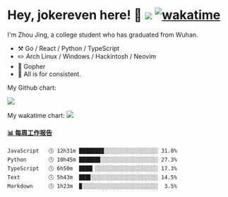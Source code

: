 # Hey, jokereven here! 👋 ![](https://visitor-badge.laobi.icu/badge?page_id=jokereven.readme) [![wakatime](https://wakatime.com/badge/user/eada5769-12fd-41f7-af3d-65254494dce1.svg)](https://wakatime.com/@eada5769-12fd-41f7-af3d-65254494dce1)

I'm Zhou Jing, a college student who has graduated from Wuhan.
-   :hammer_and_pick: Go / React / Python / TypeScript
-   :pencil2: Arch Linux / Windows / Hackintosh / Neovim
-   :seedling: Gopher
-   :thought_balloon: All is for consistent.

My Github chart:

![](https://ghchart.rshah.org/JonnieWayy)

My wakatime chart:
![](https://wakatime.com/share/@jokereven/1679dc82-4bf9-4b63-9203-390d608503de.png)

<!-- waka-box start -->
#### <a href="https://gist.github.com/9f8118785e2d128d746db5f61b0e0a2a" target="_blank">📊 每周工作报告</a>
```text
JavaScript   🕓 12h31m ███████▉░░░░░░░░░░░░░░░░░ 31.8%
Python       🕓 10h45m ██████▊░░░░░░░░░░░░░░░░░░ 27.3%
TypeScript   🕓 6h50m  ████▎░░░░░░░░░░░░░░░░░░░░ 17.3%
Text         🕓 5h43m  ███▋░░░░░░░░░░░░░░░░░░░░░ 14.5%
Markdown     🕓 1h23m  ▉░░░░░░░░░░░░░░░░░░░░░░░░  3.5%
```
<!-- Powered by https://github.com/journey-ad/waka-box-go . -->
<!-- waka-box end -->
